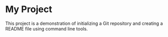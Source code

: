 # My Project

This project is a demonstration of initializing a Git repository and creating a README file using command line tools.
